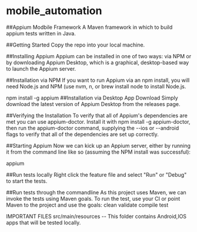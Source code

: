 # mobile_automation

##Appium Modbile Framework
A Maven framework in which to build appium tests written in Java.

##Getting Started
Copy the repo into your local machine.

##Installing Appium
Appium can be installed in one of two ways: via NPM or by downloading Appium Desktop, which is a graphical, desktop-based way to launch the Appium server.

##Installation via NPM
If you want to run Appium via an npm install, you will need Node.js and NPM (use nvm, n, or brew install node to install Node.js.

npm install -g appium
##Installation via Desktop App Download
Simply download the latest version of Appium Desktop from the releases page.

##Verifying the Installation
To verify that all of Appium's dependencies are met you can use appium-doctor.
Install it with npm install -g appium-doctor, then run the appium-doctor command, supplying the --ios or --android flags to verify that all of the dependencies are set up correctly.

##Starting Appium
Now we can kick up an Appium server, either by running it from the command line like so (assuming the NPM install was successful):

appium 

##Run tests locally
Right click the feature file and select "Run" or "Debug" to start the tests.

##Run tests through the commandline
As this project uses Maven, we can invoke the tests using Maven goals.
To run the test, use your CI or point Maven to the project and use the goals:
clean
validate
compile
test

IMPORTANT FILES
src/main/resources -- This folder contains Android,IOS apps that will be tested locally.
